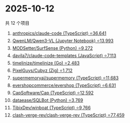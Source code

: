 # 2025-10-12

共 12 个项目

<!-- BEGIN GITHUB -->
<!-- 最后更新时间 2025-10-12 07:07:55 +0800 -->
1. [anthropics/claude-code (TypeScript) ⭐36,641](https://github.com/anthropics/claude-code)
1. [QwenLM/Qwen3-VL (Jupyter Notebook) ⭐13,993](https://github.com/QwenLM/Qwen3-VL)
1. [MODSetter/SurfSense (Python) ⭐9,272](https://github.com/MODSetter/SurfSense)
1. [davila7/claude-code-templates (JavaScript) ⭐7,113](https://github.com/davila7/claude-code-templates)
1. [timelinize/timelinize (Go) ⭐2,483](https://github.com/timelinize/timelinize)
1. [PixelGuys/Cubyz (Zig) ⭐1,712](https://github.com/PixelGuys/Cubyz)
1. [supermemoryai/supermemory (TypeScript) ⭐11,683](https://github.com/supermemoryai/supermemory)
1. [evershopcommerce/evershop (TypeScript) ⭐6,631](https://github.com/evershopcommerce/evershop)
1. [CapSoftware/Cap (TypeScript) ⭐12,592](https://github.com/CapSoftware/Cap)
1. [dataease/SQLBot (Python) ⭐3,769](https://github.com/dataease/SQLBot)
1. [TibixDev/winboat (TypeScript) ⭐9,766](https://github.com/TibixDev/winboat)
1. [clash-verge-rev/clash-verge-rev (TypeScript) ⭐77,459](https://github.com/clash-verge-rev/clash-verge-rev)
<!-- END GITHUB -->